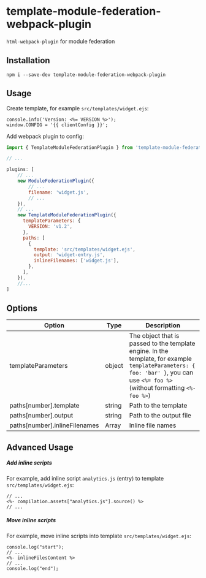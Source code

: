 # template-module-federation-webpack-plugin

`html-webpack-plugin` for module federation

## Installation

```
npm i --save-dev template-module-federation-webpack-plugin
```

## Usage

Create template, for example `src/templates/widget.ejs`:
```ejs
console.info('Version: <%= VERSION %>');
window.CONFIG = '{{ clientConfig }}';
```

Add webpack plugin to config:
```js
import { TemplateModuleFederationPlugin } from 'template-module-federation-webpack-plugin';

// ...

plugins: [
    // ...
    new ModuleFederationPlugin({
        // ...
        filename: 'widget.js',
        // ...
    }),
    // ...
    new TemplateModuleFederationPlugin({
      templateParameters: {
        VERSION: 'v1.2',
      },
      paths: [
        {
          template: 'src/templates/widget.ejs',
          output: 'widget-entry.js',
          inlineFilenames: ['widget.js'],
        },
      ],
    }),
    //...
]
```

## Options

| Option  | Type | Description |
| ------------- | ------------- | ------------- |
| templateParameters | object | The object that is passed to the template engine. In the template, for example `templateParameters: { foo: 'bar' }`, you can use `<%= foo %>` (without formatting `<%- foo %>`) |
| paths[number].template | string | Path to the template  |
| paths[number].output | string | Path to the output file |
| paths[number].inlineFilenames | Array<string>     | Inline file names |

## Advanced Usage

##### Add inline scripts

For example, add inline script `analytics.js` (entry) to template `src/templates/widget.ejs`:
```ejs
// ...
<%- compilation.assets["analytics.js"].source() %>
// ...
```

##### Move inline scripts

For example, move inline scripts into template `src/templates/widget.ejs`:
```ejs
console.log("start");
// ...
<%- inlineFilesContent %>
// ...
console.log("end");
```
